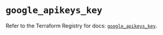 # `google_apikeys_key`

Refer to the Terraform Registry for docs: [`google_apikeys_key`](https://registry.terraform.io/providers/hashicorp/google/6.35.0/docs/resources/apikeys_key).
